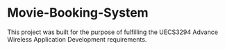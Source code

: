 # Movie-Booking-System
This project was built for the purpose of fulfilling the UECS3294 Advance Wireless Application Development requirements.

